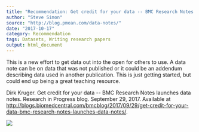 ```yaml
---
title: "Recommendation: Get credit for your data -- BMC Research Notes launches data notes"
author: "Steve Simon"
source: "http://blog.pmean.com/data-notes/"
date: "2017-10-17"
category: Recommendation
tags: Datasets, Writing research papers
output: html_document
---
```


This is a new effort to get data out into the open for others to use. A
data note can be on data that was not published or it could be an
addendum describing data used in another publication. This is just
getting started, but could end up being a great teaching
resource.

<!---More--->

Dirk Kruger. Get credit for your data -- BMC Research Notes launches
data notes. Research in Progress blog. September 29, 2017. Available at
<http://blogs.biomedcentral.com/bmcblog/2017/09/29/get-credit-for-your-data-bmc-research-notes-launches-data-notes/>.

![](../../../web/images/data-notes01.png)




